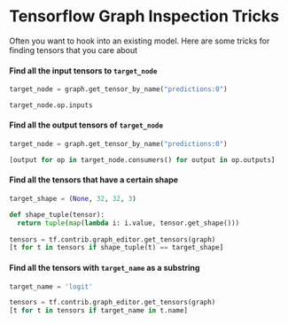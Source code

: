 # Tensorflow Graph Inspection Tricks
Often you want to hook into an existing model. Here are some tricks for finding tensors that you care about

#### Find all the input tensors to `target_node`

```python
target_node = graph.get_tensor_by_name("predictions:0")

target_node.op.inputs
```

#### Find all the output tensors of `target_node`

```python
target_node = graph.get_tensor_by_name("predictions:0")

[output for op in target_node.consumers() for output in op.outputs]
```

#### Find all the tensors that have a certain shape
```python
target_shape = (None, 32, 32, 3)

def shape_tuple(tensor):
  return tuple(map(lambda i: i.value, tensor.get_shape()))
  
tensors = tf.contrib.graph_editor.get_tensors(graph)
[t for t in tensors if shape_tuple(t) == target_shape]
```

#### Find all the tensors with `target_name` as a substring
```python
target_name = 'logit'

tensors = tf.contrib.graph_editor.get_tensors(graph)
[t for t in tensors if target_name in t.name]
```
